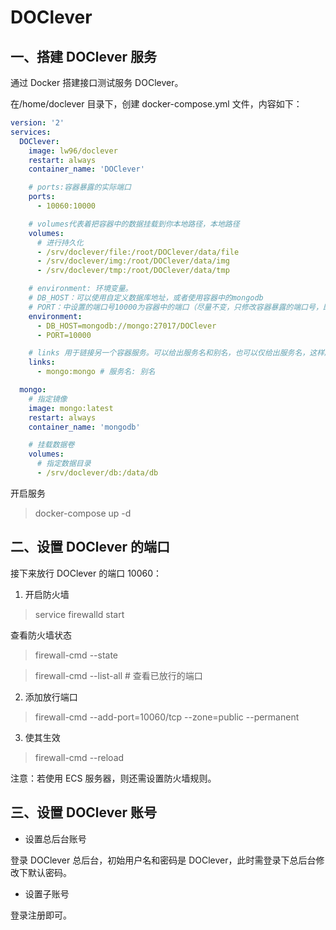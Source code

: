 # DOClever

## 一、搭建 DOClever 服务

通过 Docker 搭建接口测试服务 DOClever。

在/home/doclever 目录下，创建 docker-compose.yml 文件，内容如下：

```yml
version: '2'
services:
  DOClever:
    image: lw96/doclever
    restart: always
    container_name: 'DOClever'

    # ports:容器暴露的实际端口
    ports:
      - 10060:10000

    # volumes代表着把容器中的数据挂载到你本地路径，本地路径
    volumes:
      # 进行持久化
      - /srv/doclever/file:/root/DOClever/data/file
      - /srv/doclever/img:/root/DOClever/data/img
      - /srv/doclever/tmp:/root/DOClever/data/tmp

    # environment: 环境变量。
    # DB_HOST：可以使用自定义数据库地址，或者使用容器中的mongodb
    # PORT：中设置的端口号10000为容器中的端口（尽量不变，只修改容器暴露的端口号，即ports下面的端口），而外部的端口可以自定义。
    environment:
      - DB_HOST=mongodb://mongo:27017/DOClever
      - PORT=10000

    # links 用于链接另一个容器服务。可以给出服务名和别名，也可以仅给出服务名，这样服务名和别名相同
    links:
      - mongo:mongo # 服务名: 别名

  mongo:
    # 指定镜像
    image: mongo:latest
    restart: always
    container_name: 'mongodb'

    # 挂载数据卷
    volumes:
      # 指定数据目录
      - /srv/doclever/db:/data/db
```

开启服务

> docker-compose up -d

## 二、设置 DOClever 的端口

接下来放行 DOClever 的端口 10060：

1. 开启防火墙

> service firewalld start

查看防火墙状态

> firewall-cmd --state

> firewall-cmd --list-all # 查看已放行的端口

2. 添加放行端口

> firewall-cmd --add-port=10060/tcp --zone=public --permanent

3. 使其生效

> firewall-cmd --reload

注意：若使用 ECS 服务器，则还需设置防火墙规则。

## 三、设置 DOClever 账号

- 设置总后台账号

登录 DOClever 总后台，初始用户名和密码是 DOClever，此时需登录下总后台修改下默认密码。

- 设置子账号

登录注册即可。
